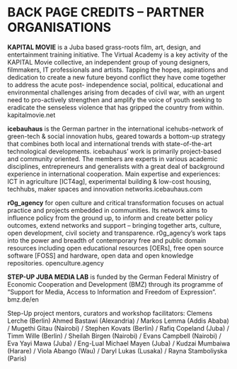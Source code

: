 # BACK PAGE CREDITS – PARTNER ORGANISATIONS

**KAPITAL MOVIE**
is a Juba based grass-roots film, art, design, and entertainment training initiative. The Virtual Academy is a key activity of the KAPITAL Movie collective, an independent group of young designers, filmmakers, IT professionals and artists. Tapping the hopes, aspirations and dedication to create a new future beyond conflict they have come together to address the acute post- independence social, political, educational and environmental challenges arising from decades of civil war, with an urgent need to pro-actively strengthen and amplify the voice of youth seeking to eradicate the senseless violence that has gripped the country from within. kapitalmovie.net

**icebauhaus** is the German partner in the international icehubs-network of green-tech & social innovation hubs, geared towards a bottom-up strategy that combines both local and international trends with state-of-the-art technological developments. icebauhaus’ work is primarily project-based and community oriented. The members are experts in various academic disciplines, entrepreneurs and generalists with a great deal of background experience in international cooperation. Main expertise and experiences: ICT in agriculture [ICT4ag], experimental building & low-cost housing, techhubs, maker spaces and innovation networks.icebauhaus.com

**r0g_agency** for open culture and critical transformation focuses on actual practice and projects embedded in communities. Its network aims to influence policy from the ground up, to inform and create better policy outcomes, extend networks and support – bringing together arts, culture, open development, civil society and transparence. r0g_agency’s work taps into the power and breadth of contemporary free and public domain resources including open educational resources [OERs], free open source software [FOSS] and hardware, open data and open knowledge repositories. openculture.agency

**STEP-UP JUBA MEDIA LAB** is funded by the German Federal Ministry of Economic Cooperation and Development (BMZ) through its programme of “Support for Media, Access to Information and Freedom of Expression”. bmz.de/en

Step-Up project mentors, curators and workshop facilitators: Clemens Lerche (Berlin)
Ahmed Bastawi (Alexandria) / Markos Lemma (Addis Ababa) / Mugethi Gitau (Nairobi) / Stephen Kovats (Berlin) / Rafiq Copeland (Juba) / Timm Wille (Berlin) / Sheilah Birgen (Nairobi) / Evans Campbell (Nairobi) / Eva Yayi Mawa (Juba) / Eng-Lual Michael Mayen (Juba) / Kudzai Mumbaiwa (Harare) / Viola Abango (Wau) / Daryl Lukas (Lusaka) / Rayna Stamboliyska (Paris)

